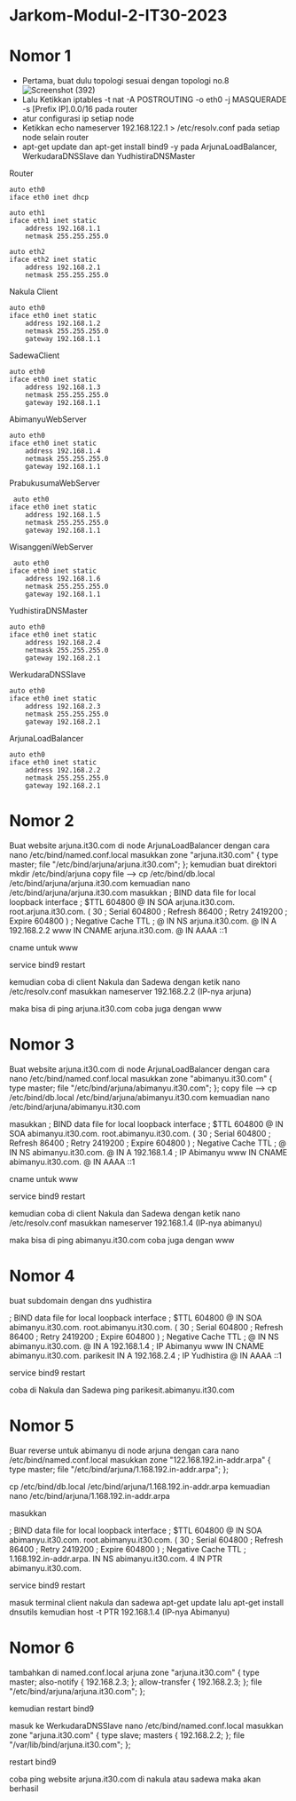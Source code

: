 # Jarkom-Modul-2-IT30-2023

# Nomor 1
- Pertama, buat dulu topologi sesuai dengan topologi no.8
  ![Screenshot (392)](https://github.com/who170845/Jarkom-Modul-2-IT30-2023/assets/113872836/ebaeb8e2-00fd-460e-a7b2-b8100cb38342)
- Lalu Ketikkan iptables -t nat -A POSTROUTING -o eth0 -j MASQUERADE -s [Prefix IP].0.0/16 pada router
- atur configurasi ip setiap node
- Ketikkan  echo nameserver 192.168.122.1 > /etc/resolv.conf pada setiap node selain router
- apt-get update dan apt-get install bind9 -y pada ArjunaLoadBalancer, WerkudaraDNSSlave dan YudhistiraDNSMaster

Router
```
auto eth0
iface eth0 inet dhcp

auto eth1
iface eth1 inet static
	address 192.168.1.1
	netmask 255.255.255.0

auto eth2
iface eth2 inet static
	address 192.168.2.1
	netmask 255.255.255.0
```

Nakula Client
```
auto eth0
iface eth0 inet static
	address 192.168.1.2
	netmask 255.255.255.0
	gateway 192.168.1.1
```

SadewaClient
```
auto eth0
iface eth0 inet static
	address 192.168.1.3
	netmask 255.255.255.0
	gateway 192.168.1.1
```

AbimanyuWebServer
```
auto eth0
iface eth0 inet static
	address 192.168.1.4
	netmask 255.255.255.0
	gateway 192.168.1.1
```

PrabukusumaWebServer
```
 auto eth0
iface eth0 inet static
	address 192.168.1.5
	netmask 255.255.255.0
	gateway 192.168.1.1
```

 WisanggeniWebServer
```
 auto eth0
iface eth0 inet static
	address 192.168.1.6
	netmask 255.255.255.0
	gateway 192.168.1.1
```

 YudhistiraDNSMaster
```
auto eth0
iface eth0 inet static
	address 192.168.2.4
	netmask 255.255.255.0
	gateway 192.168.2.1
```
WerkudaraDNSSlave
```
auto eth0
iface eth0 inet static
	address 192.168.2.3
	netmask 255.255.255.0
	gateway 192.168.2.1
```
ArjunaLoadBalancer
```
auto eth0
iface eth0 inet static
	address 192.168.2.2
	netmask 255.255.255.0
	gateway 192.168.2.1
```

# Nomor 2
Buat website arjuna.it30.com di node ArjunaLoadBalancer
dengan cara nano /etc/bind/named.conf.local
masukkan
zone "arjuna.it30.com" {
	type master;
	file "/etc/bind/arjuna/arjuna.it30.com";
};
kemudian buat direktori mkdir /etc/bind/arjuna
copy file --> cp /etc/bind/db.local /etc/bind/arjuna/arjuna.it30.com
kemuadian nano /etc/bind/arjuna/arjuna.it30.com
masukkan 
; BIND data file for local loopback interface
;
$TTL    604800
@       IN      SOA     arjuna.it30.com. root.arjuna.it30.com. (
                            30          ; Serial
                         604800         ; Refresh
                          86400         ; Retry
                         2419200        ; Expire
                         604800 )       ; Negative Cache TTL
;
@       IN      NS      arjuna.it30.com.
@       IN      A       192.168.2.2
www     IN      CNAME   arjuna.it30.com.
@       IN      AAAA    ::1

cname untuk www

service bind9 restart

kemudian coba di client Nakula dan Sadewa dengan ketik nano /etc/resolv.conf
masukkan nameserver 192.168.2.2 (IP-nya arjuna) 

maka bisa di ping arjuna.it30.com coba juga dengan www

# Nomor 3

Buat website arjuna.it30.com di node ArjunaLoadBalancer
dengan cara nano /etc/bind/named.conf.local
masukkan
zone "abimanyu.it30.com" {
	type master;
	file "/etc/bind/arjuna/abimanyu.it30.com";
};
copy file --> cp /etc/bind/db.local /etc/bind/arjuna/abimanyu.it30.com
kemuadian nano /etc/bind/arjuna/abimanyu.it30.com

masukkan 
; BIND data file for local loopback interface
;
$TTL    604800
@       IN      SOA     abimanyu.it30.com. root.abimanyu.it30.com. (
                            30          ; Serial
                         604800         ; Refresh
                          86400         ; Retry
                         2419200        ; Expire
                         604800 )       ; Negative Cache TTL
;
@       IN      NS      abimanyu.it30.com.
@       IN      A       192.168.1.4         ; IP Abimanyu
www     IN      CNAME   abimanyu.it30.com.
@       IN      AAAA    ::1

cname untuk www

service bind9 restart

kemudian coba di client Nakula dan Sadewa dengan ketik nano /etc/resolv.conf
masukkan nameserver 192.168.1.4 (IP-nya abimanyu) 

maka bisa di ping abimanyu.it30.com coba juga dengan www

# Nomor 4

buat subdomain dengan dns yudhistira 

; BIND data file for local loopback interface
;
$TTL    604800
@       IN      SOA     abimanyu.it30.com. root.abimanyu.it30.com. (
                            30          ; Serial
                         604800         ; Refresh
                          86400         ; Retry
                         2419200        ; Expire
                         604800 )       ; Negative Cache TTL
;
@       IN      NS      abimanyu.it30.com.
@       IN      A       192.168.1.4         ; IP Abimanyu
www     IN      CNAME   abimanyu.it30.com.
parikesit   IN  A       192.168.2.4         ; IP Yudhistira
@       IN      AAAA    ::1

service bind9 restart

coba di Nakula dan Sadewa ping parikesit.abimanyu.it30.com

# Nomor 5

Buar reverse untuk abimanyu di node arjuna dengan cara nano /etc/bind/named.conf.local
masukkan
zone "122.168.192.in-addr.arpa" {
    type master;
    file "/etc/bind/arjuna/1.168.192.in-addr.arpa";
};

cp /etc/bind/db.local /etc/bind/arjuna/1.168.192.in-addr.arpa
kemuadian nano /etc/bind/arjuna/1.168.192.in-addr.arpa

masukkan 

; BIND data file for local loopback interface
;
$TTL    604800
@       IN      SOA     abimanyu.it30.com. root.abimanyu.it30.com. (
                            30          ; Serial
                         604800         ; Refresh
                          86400         ; Retry
                         2419200        ; Expire
                         604800 )       ; Negative Cache TTL
;
1.168.192.in-addr.arpa.       IN      NS      abimanyu.it30.com.
4                             IN      PTR     abimanyu.it30.com.

service bind9 restart

masuk terminal client nakula dan sadewa apt-get update lalu apt-get install dnsutils
kemudian host -t PTR 192.168.1.4 (IP-nya Abimanyu)

# Nomor 6

tambahkan di named.conf.local arjuna 
zone "arjuna.it30.com" {
	type master;
    also-notify { 192.168.2.3; }; 
    allow-transfer { 192.168.2.3; };
	file "/etc/bind/arjuna/arjuna.it30.com";
};

kemudian restart bind9

masuk ke WerkudaraDNSSlave
nano /etc/bind/named.conf.local
masukkan
zone "arjuna.it30.com" {
    type slave;
    masters { 192.168.2.2; }; 
    file "/var/lib/bind/arjuna.it30.com";
};

restart bind9

coba ping website arjuna.it30.com di nakula atau sadewa maka akan berhasil






